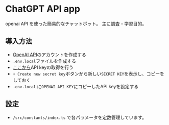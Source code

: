 # ChatGPT API app

openai API を使った簡易的なチャットボット。
主に調査・学習目的。

## 導入方法

- [OpenAI API](https://platform.openai.com/)のアカウントを作成する
- `.env.local`ファイルを作成する
- [ここから](https://platform.openai.com/account/api-keys)API keyの取得を行う
- `+ Create new secret key`ボタンから新しい`SECRET KEY`を表示し、コピーをしておく
- `.env.local` に`OPENAI_API_KEY`にコピーしたAPI keyを設定する

## 設定

- `/src/constants/index.ts` で各パラメータを定数管理しています。
